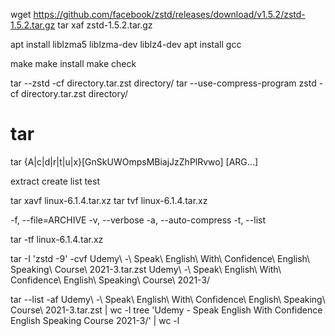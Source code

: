 wget https://github.com/facebook/zstd/releases/download/v1.5.2/zstd-1.5.2.tar.gz
tar xaf zstd-1.5.2.tar.gz

apt install liblzma5 liblzma-dev liblz4-dev
apt install gcc


make
make install
make check


tar --zstd -cf directory.tar.zst directory/
tar --use-compress-program zstd -cf directory.tar.zst directory/

# tar
tar {A|c|d|r|t|u|x}[GnSkUWOmpsMBiajJzZhPlRvwo] [ARG...]

extract
create
list
test


tar xavf linux-6.1.4.tar.xz
tar tvf linux-6.1.4.tar.xz

-f, --file=ARCHIVE
-v, --verbose
-a, --auto-compress
-t, --list

tar -tf linux-6.1.4.tar.xz



tar -I 'zstd -9' -cvf Udemy\ -\ Speak\ English\ With\ Confidence\ English\ Speaking\ Course\ 2021-3.tar.zst  Udemy\ -\ Speak\ English\ With\ Confidence\ English\ Speaking\ Course\ 2021-3/

tar --list -af Udemy\ -\ Speak\ English\ With\ Confidence\ English\ Speaking\ Course\ 2021-3.tar.zst  | wc -l
tree 'Udemy - Speak English With Confidence English Speaking Course 2021-3/' | wc -l

